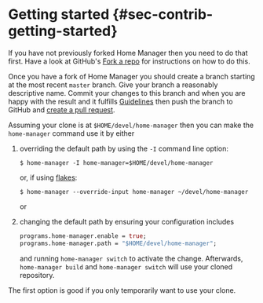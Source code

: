 # Getting started {#sec-contrib-getting-started}

If you have not previously forked Home Manager then you need to do that
first. Have a look at GitHub's [Fork a
repo](https://help.github.com/articles/fork-a-repo/) for instructions on
how to do this.

Once you have a fork of Home Manager you should create a branch starting
at the most recent `master` branch. Give your branch a reasonably
descriptive name. Commit your changes to this branch and when you are
happy with the result and it fulfills [Guidelines](#sec-guidelines) then
push the branch to GitHub and [create a pull
request](https://help.github.com/articles/creating-a-pull-request/).

Assuming your clone is at `$HOME/devel/home-manager` then you can make
the `home-manager` command use it by either

1.  overriding the default path by using the `-I` command line option:

    ``` shell
    $ home-manager -I home-manager=$HOME/devel/home-manager
    ```

    or, if using [flakes](#sec-flakes-standalone):

    ``` shell
    $ home-manager --override-input home-manager ~/devel/home-manager
    ```

    or

2.  changing the default path by ensuring your configuration includes

    ``` nix
    programs.home-manager.enable = true;
    programs.home-manager.path = "$HOME/devel/home-manager";
    ```

    and running `home-manager switch` to activate the change.
    Afterwards, `home-manager build` and `home-manager switch` will use
    your cloned repository.

The first option is good if you only temporarily want to use your clone.
